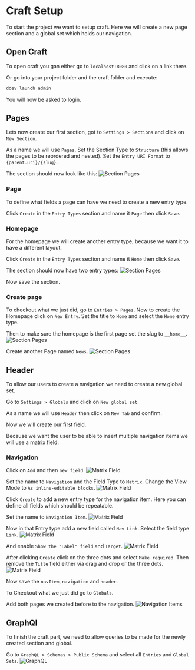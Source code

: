 # Craft Setup

To start the project we want to setup craft. Here we will create a
new page section and a global set which holds our navigation.

## Open Craft

To open craft you gan either go to `localhost:8080` and click on a link there.

Or go into your project folder and the craft folder and execute:
```bash
ddev launch admin
```

You will now be asked to login.

## Pages

Lets now create our first section, got to `Settings > Sections` and click on `New Section`.

As a name we will use `Pages`.
Set the Section Type to `Structure` (this allows the pages to be reordered and nested).
Set the `Entry URI Format` to `{parent.uri}/{slug}`.

The section should now look like this:
![Section Pages](./assets/01-section-pages.png)

### Page
To define what fields a page can have we need to create a new entry type.

Click `Create` in the `Entry Types` section and name it `Page` then click `Save`.

### Homepage
For the homepage we will create another entry type, because we want it to have a different layout.

Click `Create` in the `Entry Types` section and name it `Home` then click `Save`.


The section should now have two entry types:
![Section Pages](./assets/01-section-pages-entry-types.png)

Now save the section.

### Create page

To checkout what we just did, go to `Entries > Pages`.
Now to create the Homepage click on `New Entry`.
Set the title to `Home` and select the `Home` entry type.

Then to make sure the homepage is the first page set the slug to `__home__`.
![Section Pages](./assets/01-section-pages-home.png)

Create another Page named `News`.
![Section Pages](./assets/01-section-pages-news.png)

## Header

To allow our users to create a navigation we need to create a new global set.

Go to `Settings > Globals` and click on `New global set`.

As a name we will use `Header` then click on `New Tab` and confirm.

Now we will create our first field.

Because we want the user to be able to insert multiple navigation items we will use a matrix field.

### Navigation

Click on `Add` and then `new field`.
![Matrix Field](./assets/01-new-nav-matrix.png)

Set the name to `Navigation` and the Field Type to `Matrix`.
Change the View Mode to `As inline-editable blocks`.
![Matrix Field](./assets/01-new-nav-matrix-2.png)

Click `Create` to add a new entry type for the navigation item.
Here you can define all fields which should be repeatable.

Set the name to `Navigation Item`.
![Matrix Field](./assets/01-new-nav-item.png)

Now in that Entry type add a new field called `Nav Link`.
Select the field type `Link`.
![Matrix Field](./assets/01-new-nav-item-link.png)

And enable `Show the "Label" field` and `Target`.
![Matrix Field](./assets/01-new-nav-item-link-2.png)

After clicking `Create` click on the three dots and select `Make required`.
Then remove the `Title` field either via drag and drop or the three dots.
![Matrix Field](./assets/01-new-nav-item-link-3.png)

Now save the `navItem`, `navigation` and `header`.

To Checkout what we just did go to `Globals`.

Add both pages we created before to the navigation.
![Navigation Items](./assets/01-navigation-content.png)

## GraphQl

To finish the craft part, we need to allow queries to be made for the newly
created section and global.

Go to `GraphQL > Schemas > Public Schema` and select all `Entries` and `Global Sets`.
![GraphQL](./assets/01-graphql.png)
